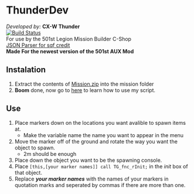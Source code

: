 # ThunderDev
_Developed by:_ **CX-W Thunder**  
[![Build Status](https://dev.azure.com/jdoxley6/jdoxley6/_apis/build/status/jdoxley.ThunderDev?branchName=master)](https://dev.azure.com/jdoxley6/jdoxley6/_build/latest?definitionId=1&branchName=master)  
For use by the 501st Legion Mission Builder C-Shop  
[JSON Parser for sqf credit](https://forums.bohemia.net/forums/topic/162724-json-parser-in-and-for-sqf/)  
**Made For the newest version of the 501st AUX Mod**

## Instalation
1. Extract the contents of [Mission.zip](https://github.com/jdoxley/ThunderDev/releases) into the mission folder
2. **Boom** done, now go to [here](https://github.com/jdoxley/ThunderDev/blob/master/README.md#use) to learn how to use my script.


## Use
1. Place markers down on the locations you want avalible to spawn items at.
   - Make the variable name the name you want to appear in the menu
2. Move the marker off of the ground and rotate the way you want the object to spawn.
   - 2m should be enough
3. Place down the object you want to be the spawning console.
4. Place `[this,[your marker names]] call TG_fnc_rInit;` in the _init_ box of that object.
5. Replace **_your marker names_** with the names of your markers in quotation marks and seperated by commas if there are more than one.

